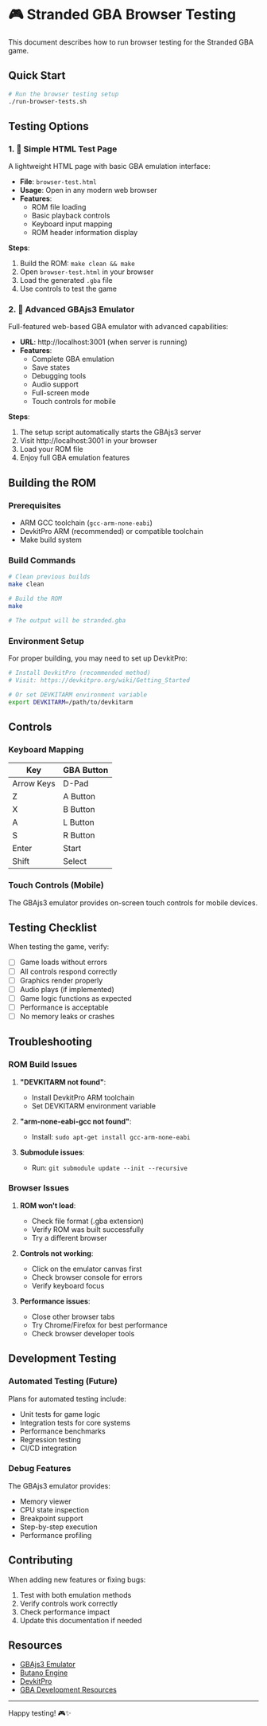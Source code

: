 # 🎮 Stranded GBA Browser Testing

This document describes how to run browser testing for the Stranded GBA game.

## Quick Start

```bash
# Run the browser testing setup
./run-browser-tests.sh
```

## Testing Options

### 1. 📄 Simple HTML Test Page

A lightweight HTML page with basic GBA emulation interface:

- **File**: `browser-test.html`
- **Usage**: Open in any modern web browser
- **Features**:
  - ROM file loading
  - Basic playback controls
  - Keyboard input mapping
  - ROM header information display

**Steps**:
1. Build the ROM: `make clean && make`
2. Open `browser-test.html` in your browser
3. Load the generated `.gba` file
4. Use controls to test the game

### 2. 🚀 Advanced GBAjs3 Emulator

Full-featured web-based GBA emulator with advanced capabilities:

- **URL**: http://localhost:3001 (when server is running)
- **Features**:
  - Complete GBA emulation
  - Save states
  - Debugging tools
  - Audio support
  - Full-screen mode
  - Touch controls for mobile

**Steps**:
1. The setup script automatically starts the GBAjs3 server
2. Visit http://localhost:3001 in your browser
3. Load your ROM file
4. Enjoy full GBA emulation features

## Building the ROM

### Prerequisites

- ARM GCC toolchain (`gcc-arm-none-eabi`)
- DevkitPro ARM (recommended) or compatible toolchain
- Make build system

### Build Commands

```bash
# Clean previous builds
make clean

# Build the ROM
make

# The output will be stranded.gba
```

### Environment Setup

For proper building, you may need to set up DevkitPro:

```bash
# Install DevkitPro (recommended method)
# Visit: https://devkitpro.org/wiki/Getting_Started

# Or set DEVKITARM environment variable
export DEVKITARM=/path/to/devkitarm
```

## Controls

### Keyboard Mapping

| Key | GBA Button |
|-----|------------|
| Arrow Keys | D-Pad |
| Z | A Button |
| X | B Button |
| A | L Button |
| S | R Button |
| Enter | Start |
| Shift | Select |

### Touch Controls (Mobile)

The GBAjs3 emulator provides on-screen touch controls for mobile devices.

## Testing Checklist

When testing the game, verify:

- [ ] Game loads without errors
- [ ] All controls respond correctly
- [ ] Graphics render properly
- [ ] Audio plays (if implemented)
- [ ] Game logic functions as expected
- [ ] Performance is acceptable
- [ ] No memory leaks or crashes

## Troubleshooting

### ROM Build Issues

1. **"DEVKITARM not found"**:
   - Install DevkitPro ARM toolchain
   - Set DEVKITARM environment variable

2. **"arm-none-eabi-gcc not found"**:
   - Install: `sudo apt-get install gcc-arm-none-eabi`

3. **Submodule issues**:
   - Run: `git submodule update --init --recursive`

### Browser Issues

1. **ROM won't load**:
   - Check file format (.gba extension)
   - Verify ROM was built successfully
   - Try a different browser

2. **Controls not working**:
   - Click on the emulator canvas first
   - Check browser console for errors
   - Verify keyboard focus

3. **Performance issues**:
   - Close other browser tabs
   - Try Chrome/Firefox for best performance
   - Check browser developer tools

## Development Testing

### Automated Testing (Future)

Plans for automated testing include:

- Unit tests for game logic
- Integration tests for core systems
- Performance benchmarks
- Regression testing
- CI/CD integration

### Debug Features

The GBAjs3 emulator provides:

- Memory viewer
- CPU state inspection
- Breakpoint support
- Step-by-step execution
- Performance profiling

## Contributing

When adding new features or fixing bugs:

1. Test with both emulation methods
2. Verify controls work correctly
3. Check performance impact
4. Update this documentation if needed

## Resources

- [GBAjs3 Emulator](https://github.com/thenick775/gbajs3)
- [Butano Engine](https://github.com/GValiente/butano)
- [DevkitPro](https://devkitpro.org/)
- [GBA Development Resources](https://www.gbadev.org/)

---

Happy testing! 🎮✨

